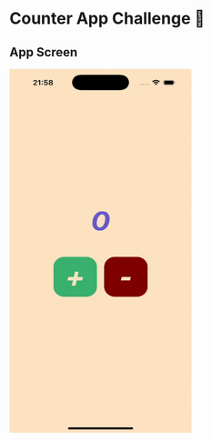 # Counter App Challenge 💪

## App Screen

<img src="./assets/counter_app.gif" width="320" height="640">
